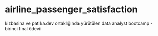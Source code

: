 # airline_passenger_satisfaction
kizbasina ve patika.dev ortaklığında yürütülen data analyst bootcamp - birinci final ödevi
